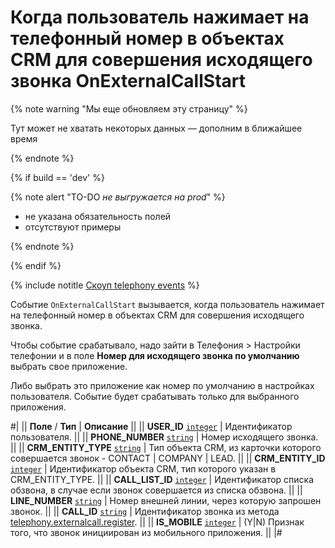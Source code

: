 # Когда пользователь нажимает на телефонный номер в объектах CRM для совершения исходящего звонка OnExternalCallStart

{% note warning "Мы еще обновляем эту страницу" %}

Тут может не хватать некоторых данных — дополним в ближайшее время

{% endnote %}

{% if build == 'dev' %}

{% note alert "TO-DO _не выгружается на prod_" %}

- не указана обязательность полей
- отсутствуют примеры

{% endnote %}

{% endif %}

{% include notitle [Скоуп telephony events](../_includes/scope-telephony-events.md) %}

Событие `OnExternalCallStart` вызывается, когда пользователь нажимает на телефонный номер в объектах CRM для совершения исходящего звонка.

Чтобы событие срабатывало, надо зайти в Телефония > Настройки телефонии и в поле **Номер для исходящего звонка по умолчанию** выбрать свое приложение.

Либо выбрать это приложение как номер по умолчанию в настройках пользователя. Событие будет срабатывать только для выбранного приложения.

#|
|| **Поле** / **Тип** | **Описание** ||
|| **USER_ID**
[`integer`](../../data-types.md) | Идентификатор пользователя. ||
|| **PHONE_NUMBER**
[`string`](../../data-types.md) | Номер исходящего звонка. ||
|| **CRM_ENTITY_TYPE**
[`string`](../../data-types.md) | Тип объекта CRM, из карточки которого совершается звонок - CONTACT \| COMPANY \| LEAD. ||
|| **CRM_ENTITY_ID**
[`integer`](../../data-types.md) | Идентификатор объекта CRM, тип которого указан в CRM_ENTITY_TYPE. ||
|| **CALL_LIST_ID**
[`integer`](../../data-types.md) | Идентификатор списка обзвона, в случае если звонок совершается из списка обзвона. ||
|| **LINE_NUMBER**
[`string`](../../data-types.md) | Номер внешней линии, через которую запрошен звонок. ||
|| **CALL_ID**
[`string`](../../data-types.md) | Идентификатор звонка из метода [telephony.externalcall.register](../telephony-external-call-register.md). ||
|| **IS_MOBILE**
[`integer`](../../data-types.md) | (Y\|N) Признак того, что звонок инициирован из мобильного приложения. ||
|#
